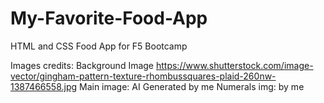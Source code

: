 # My-Favorite-Food-App
HTML and CSS Food App for F5 Bootcamp

Images credits: Background Image https://www.shutterstock.com/image-vector/gingham-pattern-texture-rhombussquares-plaid-260nw-1387466558.jpg
Main image: AI Generated by me
Numerals img: by me
